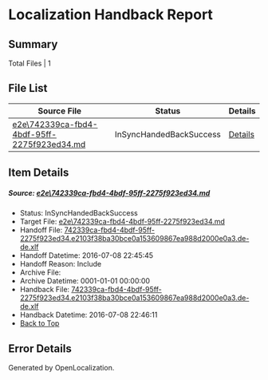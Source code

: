 # <a name='report-top'></a> Localization Handback Report

## Summary
 Total Files | 1

## File List
 Source File | Status | Details 
 ----------- | ------ | ------- 
 [e2e\742339ca-fbd4-4bdf-95ff-2275f923ed34.md](https://github.com/OpenLocalizationTestOrg/oltest/blob/263f86d92a1de2997b308f7c0697f83ab489c253/e2e/742339ca-fbd4-4bdf-95ff-2275f923ed34.md) | InSyncHandedBackSuccess | [Details](#d848887b1e48e7f4a005d10157dd4c6b68c7d4d04)

## Item Details
##### <a name='d848887b1e48e7f4a005d10157dd4c6b68c7d4d04'></a> Source: [e2e\742339ca-fbd4-4bdf-95ff-2275f923ed34.md](https://github.com/OpenLocalizationTestOrg/oltest/blob/263f86d92a1de2997b308f7c0697f83ab489c253/e2e/742339ca-fbd4-4bdf-95ff-2275f923ed34.md)
* Status: InSyncHandedBackSuccess
* Target File: [e2e\742339ca-fbd4-4bdf-95ff-2275f923ed34.md](https://github.com/OpenLocalizationTestOrg/oltest-dede-fly/blob/ea24f1acacc55e2fb2534701fcdc62f94a3ec129/e2e/742339ca-fbd4-4bdf-95ff-2275f923ed34.md)
* Handoff File: [742339ca-fbd4-4bdf-95ff-2275f923ed34.e2103f38ba30bce0a153609867ea988d2000e0a3.de-de.xlf](https://github.com/OpenLocalizationTestOrg/olhandoff-e2e/blob/7fd41730d201b85d21b71ca840f7351acfe87cc8/ol-handoff/OpenLocalizationTestOrg/oltest-dede-fly/ci/ht/742339ca-fbd4-4bdf-95ff-2275f923ed34.e2103f38ba30bce0a153609867ea988d2000e0a3.de-de.xlf)
* Handoff Datetime: 2016-07-08 22:45:45
* Handoff Reason: Include
* Archive File: 
* Archive Datetime: 0001-01-01 00:00:00
* Handback File: [742339ca-fbd4-4bdf-95ff-2275f923ed34.e2103f38ba30bce0a153609867ea988d2000e0a3.de-de.xlf](https://github.com/OpenLocalizationTestOrg/olhandback-e2e/blob/a916a6e5778c731e8ad107d9b5ad536ed2ace56e/ol-handback/OpenLocalizationTestOrg/oltest-dede-fly/ci/ht/742339ca-fbd4-4bdf-95ff-2275f923ed34.e2103f38ba30bce0a153609867ea988d2000e0a3.de-de.xlf)
* Handback Datetime: 2016-07-08 22:46:11
* [Back to Top](#report-top)


## Error Details

Generated by OpenLocalization.
